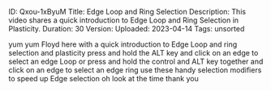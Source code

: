 ID: Qxou-1xByuM
Title: Edge Loop and Ring Selection
Description: This video shares a quick introduction to Edge Loop and Ring Selection in Plasticity.
Duration: 30
Version: 
Uploaded: 2023-04-14
Tags: unsorted

yum yum
Floyd here with a quick introduction to
Edge Loop and ring selection and
plasticity press and hold the ALT key
and click on an edge to select an edge
Loop or press and hold the control and
ALT key together and click on an edge to
select an edge ring use these handy
selection modifiers to speed up Edge
selection oh look at the time
thank you
